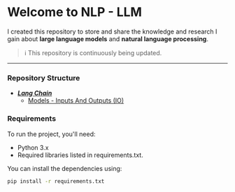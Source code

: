 # Welcome to NLP - LLM

I created this repository to store and share the knowledge and research I gain about **large language models** and **natural language processing**.

> ℹ️ This repository is continuously being updated.

---

### Repository Structure
- [***Lang Chain***](https://github.com/alirezasaharkhiz9/NLP-LLM/tree/main/Lang%20Chain)
  - [Models - Inputs And Outputs (IO)](https://github.com/alirezasaharkhiz9/NLP-LLM/blob/main/Lang%20Chain/InputsAndOutputs.ipynb)

### Requirements

To run the project, you'll need:

-   Python 3.x
-   Required libraries listed in requirements.txt.

You can install the dependencies using:

``` bash
pip install -r requirements.txt
```
